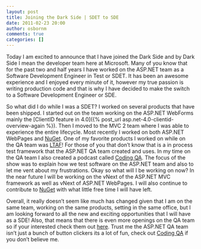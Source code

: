 ```yaml
---
layout: post
title: Joining the Dark Side | SDET to SDE
date: 2011-02-23 20:00
author: osbornm
comments: true
categories: []
---
```

Today I am excited to announce that I have joined the Dark Side and by Dark Side I mean the developer team here at Microsoft. Many of you know that for the past two and half years I have worked on the ASP.NET team as a Software Development Engineer in Test or SDET. It has been an awesome experience and I enjoyed every minute of it, however my true passion is writing production code and that is why I have decided to make the switch to a Software Development Engineer or SDE.

So what did I do while I was a SDET? I worked on several products that have been shipped. I started out on the team working on the ASP.NET WebForms mainly the [ClientID feature in 4.0]({% post_url asp.net-4.0-clientid-overview-again %}). Then I moved to the MVC 2 team where I was able to experience the entire lifecycle. Most recently I worked on both ASP.NET WebPages and <a href="http://www.nuget.org">NuGet</a>. One of my favorite products I worked on while on the QA team was <a href="http://blog.osbornm.com/category/20.aspx">LTAF</a>! For those of you that don’t know that is a in process test framework that the ASP.NET QA team created and uses. In my time on the QA team I also created a podcast called <a title="Coding QA Podcast" href="http://www.CodingQA.com">Coding QA</a>. The focus of the show was to explain how we test software on the ASP.NET team and also to let me vent about my frustrations. Okay so what will I be working on now? In the near future I will be working on the vNext of the ASP.NET MVC framework as well as vNext of ASP.NET WebPages. I will also continue to contribute to <a href="http://www.nuget.org">NuGet</a> with what little free time I will have left.

Overall, it really doesn’t seem like much has changed given that I am on the same team, working on the same products, setting in the same office, but I am looking forward to all the new and exciting opportunities that I will have as a SDE! Also, that means that there is even more openings on the QA team so if your interested check them out <a href="http://blogs.msdn.com/b/webdevtools/archive/2010/08/10/we-are-hiring.aspx">here</a>. Trust me the ASP.NET QA team isn’t just a bunch of button clickers its a lot of fun, check out <a title="Coding QA Podcast" href="http://www.CodingQA.com">Coding QA</a> if you don’t believe me.
